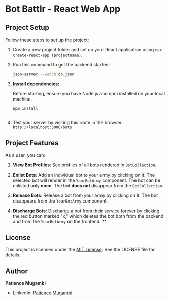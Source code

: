 # Bot Battlr - React Web App

## Project Setup

Follow these steps to set up the project:

1. Create a new project folder and set up your React application using `npx create-react-app (projectname)`.

2. Run this command to get the backend started: 

   ```bash
   json-server --watch db.json

3. **Install dependencies:**

   Before starting, ensure you have Node.js and npm installed on your local machine.

   ```bash
   npm install



4. Test your server by visiting this route in the browser: `http://localhost:3000/bots`

## Project Features

As a user, you can:

1. **View Bot Profiles**: See profiles of all bots rendered in `BotCollection`.

2. **Enlist Bots**: Add an individual bot to your army by clicking on it. The selected bot will render in the `YourBotArmy` component. The bot can be enlisted only **once**. The bot **does not** disappear from the `BotCollection`.

3. **Release Bots**: Release a bot from your army by clicking on it. The bot disappears from the `YourBotArmy` component.

4. **Discharge Bots**: Discharge a bot from their service forever by clicking the red button marked "x," which deletes the bot both from the backend and from the `YourBotArmy` on the frontend.   **

## License

This project is licensed under the [MIT License](LICENSE). See the LICENSE file for details.

## Author

**Patience Mugambi**
- LinkedIn: [Patience Mugambi](http://www.linkedin.com/in/patience-mugambi-7621b5249)
